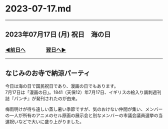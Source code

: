 # 2023-07-17.md

---

## 2023年07月17日 (月) 祝日　海の日

### [◀️前日へ](https://github.com/yuasys/chatty-journal/blob/main/2023/07/2023-07-16.md)&emsp;&emsp;&emsp;&emsp;[翌日へ▶️](https://github.com/yuasys/chatty-journal/blob/main/2023/07/2023-07-18.md)

---

## なじみのお寺で納涼パーティ

今日は海の日で国民祝日であり、漫画の日でもあります。  
7月17日は「漫画の日」。1841（天保12）年7月17日、イギリスの絵入り諷刺週刊誌『パンチ』が発刊されたのが由来。  

梅雨明けが待ち遠しい蒸し暑い季節ですが、気のおけない仲間が集い、メンバーの一人が所有のアニメのセル原画の展示会と別なメンバーの市議会議員選挙の当選祝いなどで大いに盛り上がりました。
